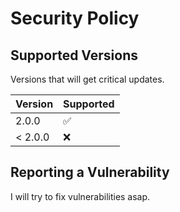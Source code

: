# Security Policy

## Supported Versions

Versions that will get critical updates.

| Version | Supported          |
| ------- | ------------------ |
| 2.0.0   | :white_check_mark: |
| < 2.0.0 | :x:                |

## Reporting a Vulnerability

I will try to fix vulnerabilities asap.
